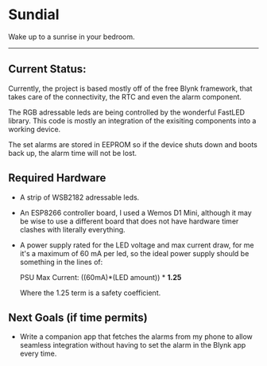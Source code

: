 # Sundial
Wake up to a sunrise in your bedroom.
______________________


## Current Status:
Currently, the project is based mostly off of the free Blynk framework, that takes care of the connectivity, the RTC and even the alarm component.

The RGB adressable leds are being controlled by the wonderful FastLED library. This code is mostly an integration of the exisiting components into a working device.

The set alarms are stored in EEPROM so if the device shuts down and boots back up, the alarm time will not be lost.

## Required Hardware
* A strip of WSB2182 adressable leds.
* An ESP8266 controller board, I used a Wemos D1 Mini, although it may be wise to use a different board that does not have hardware timer clashes with literally everything.
* A power supply rated for the LED voltage and max current draw, for me it's a maximum of 60 mA per led, so the ideal power supply should be something in the lines of:

    PSU Max Current: ((60mA)*(LED amount)) * **1.25**

    Where the 1.25 term is a safety coefficient.

## Next Goals (if time permits)
* Write a companion app that fetches the alarms from my phone to allow seamless integration without having to set the alarm in the Blynk app every time.
